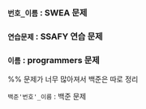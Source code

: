 

### `번호_이름` : SWEA 문제



### `연습문제` : SSAFY 연습 문제



### `이름` : programmers 문제





%% 문제가 너무 많아져서 백준은 따로 정리

`백준'번호'_이름` : 백준 문제
